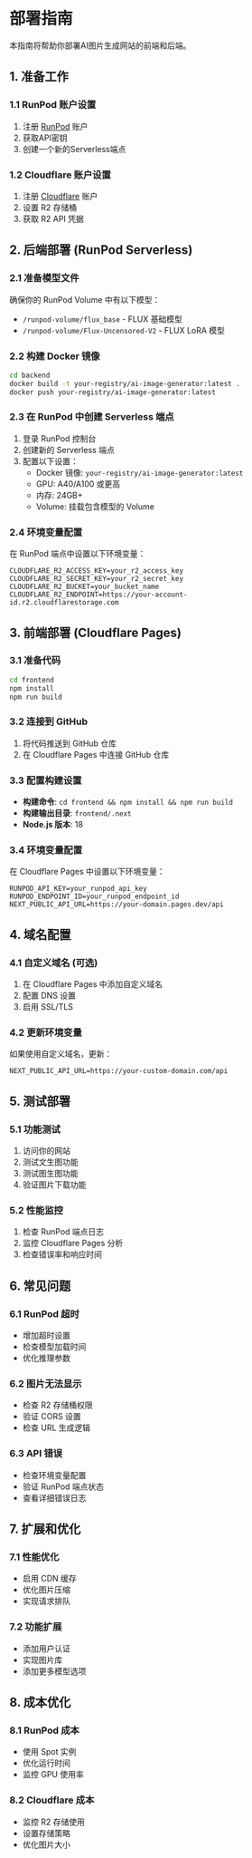 # 部署指南

本指南将帮助你部署AI图片生成网站的前端和后端。

## 1. 准备工作

### 1.1 RunPod 账户设置
1. 注册 [RunPod](https://www.runpod.io/) 账户
2. 获取API密钥
3. 创建一个新的Serverless端点

### 1.2 Cloudflare 账户设置
1. 注册 [Cloudflare](https://cloudflare.com/) 账户
2. 设置 R2 存储桶
3. 获取 R2 API 凭据

## 2. 后端部署 (RunPod Serverless)

### 2.1 准备模型文件
确保你的 RunPod Volume 中有以下模型：
- `/runpod-volume/flux_base` - FLUX 基础模型
- `/runpod-volume/Flux-Uncensored-V2` - FLUX LoRA 模型

### 2.2 构建 Docker 镜像
```bash
cd backend
docker build -t your-registry/ai-image-generator:latest .
docker push your-registry/ai-image-generator:latest
```

### 2.3 在 RunPod 中创建 Serverless 端点
1. 登录 RunPod 控制台
2. 创建新的 Serverless 端点
3. 配置以下设置：
   - Docker 镜像: `your-registry/ai-image-generator:latest`
   - GPU: A40/A100 或更高
   - 内存: 24GB+
   - Volume: 挂载包含模型的 Volume

### 2.4 环境变量配置
在 RunPod 端点中设置以下环境变量：
```
CLOUDFLARE_R2_ACCESS_KEY=your_r2_access_key
CLOUDFLARE_R2_SECRET_KEY=your_r2_secret_key
CLOUDFLARE_R2_BUCKET=your_bucket_name
CLOUDFLARE_R2_ENDPOINT=https://your-account-id.r2.cloudflarestorage.com
```

## 3. 前端部署 (Cloudflare Pages)

### 3.1 准备代码
```bash
cd frontend
npm install
npm run build
```

### 3.2 连接到 GitHub
1. 将代码推送到 GitHub 仓库
2. 在 Cloudflare Pages 中连接 GitHub 仓库

### 3.3 配置构建设置
- **构建命令**: `cd frontend && npm install && npm run build`
- **构建输出目录**: `frontend/.next`
- **Node.js 版本**: 18

### 3.4 环境变量配置
在 Cloudflare Pages 中设置以下环境变量：
```
RUNPOD_API_KEY=your_runpod_api_key
RUNPOD_ENDPOINT_ID=your_runpod_endpoint_id
NEXT_PUBLIC_API_URL=https://your-domain.pages.dev/api
```

## 4. 域名配置

### 4.1 自定义域名 (可选)
1. 在 Cloudflare Pages 中添加自定义域名
2. 配置 DNS 设置
3. 启用 SSL/TLS

### 4.2 更新环境变量
如果使用自定义域名，更新：
```
NEXT_PUBLIC_API_URL=https://your-custom-domain.com/api
```

## 5. 测试部署

### 5.1 功能测试
1. 访问你的网站
2. 测试文生图功能
3. 测试图生图功能
4. 验证图片下载功能

### 5.2 性能监控
1. 检查 RunPod 端点日志
2. 监控 Cloudflare Pages 分析
3. 检查错误率和响应时间

## 6. 常见问题

### 6.1 RunPod 超时
- 增加超时设置
- 检查模型加载时间
- 优化推理参数

### 6.2 图片无法显示
- 检查 R2 存储桶权限
- 验证 CORS 设置
- 检查 URL 生成逻辑

### 6.3 API 错误
- 检查环境变量配置
- 验证 RunPod 端点状态
- 查看详细错误日志

## 7. 扩展和优化

### 7.1 性能优化
- 启用 CDN 缓存
- 优化图片压缩
- 实现请求排队

### 7.2 功能扩展
- 添加用户认证
- 实现图片库
- 添加更多模型选项

## 8. 成本优化

### 8.1 RunPod 成本
- 使用 Spot 实例
- 优化运行时间
- 监控 GPU 使用率

### 8.2 Cloudflare 成本
- 监控 R2 存储使用
- 设置存储策略
- 优化图片大小 